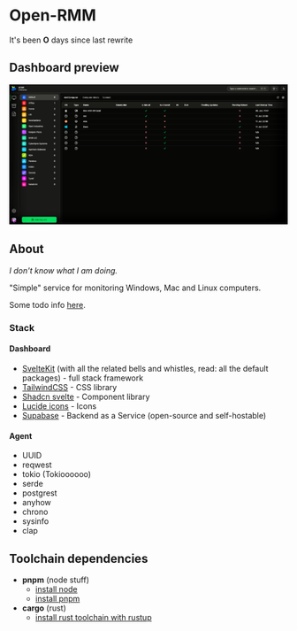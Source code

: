 # Open-RMM

It's been **O** days since last rewrite

## Dashboard preview

![preview](./docs//img/open-rmm.png)

## About

_I don't know what I am doing._

"Simple" service for monitoring Windows, Mac and Linux computers.

Some todo info [here](./docs/todo.md).

### Stack

#### Dashboard

- [SvelteKit](https://svelte.dev/) (with all the related bells and whistles, read: all the default packages) - full stack framework
- [TailwindCSS](https://tailwindcss.com/) - CSS library
- [Shadcn svelte](https://shadcn-svelte.com/) - Component library
- [Lucide icons](https://lucide.dev/) - Icons
- [Supabase](https://supabase.com/) - Backend as a Service (open-source and self-hostable)

#### Agent

- UUID
- reqwest
- tokio (Tokioooooo)
- serde
- postgrest
- anyhow
- chrono
- sysinfo
- clap

## Toolchain dependencies

- **pnpm** (node stuff)
  - [install node](https://nodejs.org/en/download/current)
  - [install pnpm](https://pnpm.io/installation)
- **cargo** (rust)
  - [install rust toolchain with rustup](https://rustup.rs/)
